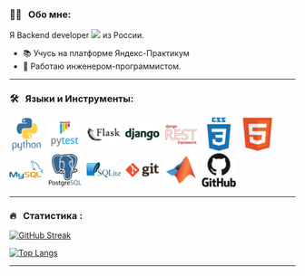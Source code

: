 
### :woman_technologist: &nbsp; Обо мне:

Я Backend developer <img src="https://media.giphy.com/media/WUlplcMpOCEmTGBtBW/giphy.gif" width="30"> из России.

- 📚 Учусь на платформе Яндекс-Практикум
- 🔭 Работаю инженером-программистом.

---

### 🛠 &nbsp; Языки и Инструменты:

<p>
<img src="https://github.com/devicons/devicon/blob/master/icons/python/python-original-wordmark.svg"  title="Python" alt="python" width="60" height="60"/>&nbsp;
<img src="https://github.com/devicons/devicon/blob/master/icons/pytest/pytest-original-wordmark.svg"  title="PyTest" alt="pytest" width="60" height="60"/>&nbsp;
<img src="https://github.com/devicons/devicon/blob/master/icons/flask/flask-original-wordmark.svg"  title="Flask" alt="flask" width="60" height="60"/>&nbsp;
<img src="https://github.com/devicons/devicon/blob/master/icons/django/django-plain-wordmark.svg"  title="Django" alt="django" width="60" height="60"/>&nbsp;
<img src="https://github.com/devicons/devicon/blob/master/icons/djangorest/djangorest-line-wordmark.svg"  title="Django-Rest" alt="django_rest" width="60" height="60"/>&nbsp;
<img src="https://github.com/devicons/devicon/blob/master/icons/css3/css3-plain-wordmark.svg"  title="CSS3" alt="CSS" width="60" height="60"/>&nbsp;
<img src="https://github.com/devicons/devicon/blob/master/icons/html5/html5-original.svg" title="HTML5" alt="HTML" width="60" height="60"/>&nbsp;
<img src="https://github.com/devicons/devicon/blob/master/icons/mysql/mysql-original-wordmark.svg" title="MySQL"  alt="MySQL" width="60" height="60"/>&nbsp;
<img src="https://github.com/devicons/devicon/blob/master/icons/postgresql/postgresql-original-wordmark.svg" title="PostgreSQL"  alt="PostgreSQL" width="60" height="60"/>&nbsp;
<img src="https://github.com/devicons/devicon/blob/master/icons/sqlite/sqlite-original-wordmark.svg"  title="SQLite" alt="sqlite" width="60" height="60"/>&nbsp;
<img src="https://github.com/devicons/devicon/blob/master/icons/git/git-original-wordmark.svg" title="Git" **alt="Git" width="60" height="60"/>&nbsp;
<img src="https://github.com/devicons/devicon/blob/master/icons/matlab/matlab-original.svg"  title="MatLab" alt="matlab" width="60" height="60"/>&nbsp;
<img src="https://github.com/devicons/devicon/blob/master/icons/github/github-original-wordmark.svg"  title="Git hub" alt="git_hub" width="60" height="60"/>&nbsp;
</p>

---

### 🔥 &nbsp; Статистика :
[![GitHub Streak](http://github-readme-streak-stats.herokuapp.com?user=KhobotovAD&theme=dark&background=000000)](https://git.io/streak-stats)

[![Top Langs](https://github-readme-stats.vercel.app/api/top-langs/?username=KhobotovAD&layout=compact&theme=vision-friendly-dark)](https://github.com/KhobotovAD/github-readme-stats)

---
